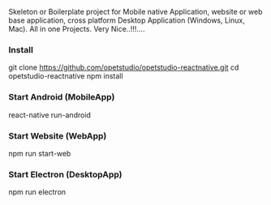 
Skeleton or Boilerplate project for Mobile native Application, website or web base application, cross platform Desktop Application (Windows, Linux, Mac). All in one Projects. Very Nice..!!!....

### Install
  git clone https://github.com/opetstudio/opetstudio-reactnative.git
  cd opetstudio-reactnative
  npm install
### Start Android (MobileApp)
  react-native run-android
### Start Website (WebApp)
  npm run start-web
### Start Electron (DesktopApp)
  npm run electron
